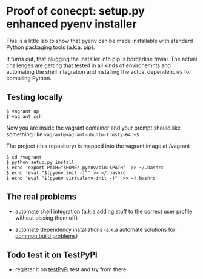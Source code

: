 # Proof of conecpt: setup.py enhanced pyenv installer

This is a little lab to show that pyenv can be made installable with standard
Python packaging tools (a.k.a. pip).

It turns out, that plugging the installer into pip is borderline trivial. The actual challenges are getting that tested in all kinds of environemnts and automating the shell integration and installing the actual dependencies for compiling Python.

## Testing locally

    $ vagrant up
    $ vagrant ssh

Now you are inside the vagrant container and your prompt should like something like `vagrant@vagrant-ubuntu-trusty-64:~$`

The project (this repository) is mapped into the vagrant image at /vagrant

    $ cd /vagrant
    $ python setup.py install
    $ echo 'export PATH="$HOME/.pyenv/bin:$PATH"' >> ~/.bashrc
    $ echo 'eval "$(pyenv init -)"' >> ~/.bashrc
    $ echo 'eval "$(pyenv virtualenv-init -)"' >> ~/.bashrc

## The real problems

* automate shell integration (a.k.a adding stuff to the correct user profile without pissing them off)

* automate dependency installations (a.k.a automate solutions for [common build problems](https://github.com/yyuu/pyenv/wiki/Common-build-problems))

## Todo test it on TestPyPI

* register it on [testPyPi](https://wiki.python.org/moin/TestPyPI) test and try from there
